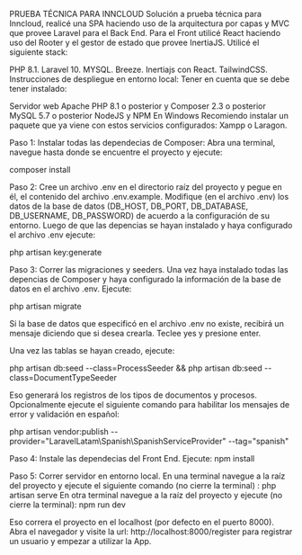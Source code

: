 PRUEBA TÉCNICA PARA INNCLOUD
Solución a prueba técnica para Inncloud, realicé una SPA haciendo uso de la arquitectura por capas y MVC que provee Laravel para el Back End. 
Para el Front utilicé React haciendo uso del Rooter y el gestor de estado que provee InertiaJS.
Utilicé el siguiente stack:

PHP 8.1.
Laravel 10.
MYSQL.
Breeze.
Inertiajs con React.
TailwindCSS.
Instrucciones de despliegue en entorno local:
Tener en cuenta que se debe tener instalado:

Servidor web Apache
PHP 8.1 o posterior y Composer 2.3 o posterior
MySQL 5.7 o posterior
NodeJS y NPM
En Windows Recomiendo instalar un paquete que ya viene con estos servicios configurados: Xampp o Laragon.

Paso 1:
Instalar todas las dependecias de Composer:
Abra una terminal, navegue hasta donde se encuentre el proyecto y ejecute:

composer install

Paso 2:
Cree un archivo .env en el directorio raíz del proyecto y pegue en él, el contenido del archivo .env.example.
Modifique (en el archivo .env) los datos de la base de datos (DB_HOST, DB_PORT, DB_DATABASE, DB_USERNAME, DB_PASSWORD) de acuerdo a la configuración de su entorno.
Luego de que las depencias se hayan instalado y haya configurado el archivo .env ejecute:

php artisan key:generate

Paso 3:
Correr las migraciones y seeders.
Una vez haya instalado todas las depencias de Composer y haya configurado la información de la base de datos en el archivo .env.
Ejecute:

php artisan migrate

Si la base de datos que especificó en el archivo .env no existe, recibirá un mensaje diciendo que si desea crearla.
Teclee yes y presione enter.

Una vez las tablas se hayan creado, ejecute:

php artisan db:seed --class=ProcessSeeder && php artisan db:seed --class=DocumentTypeSeeder

Eso generará los registros de los tipos de documentos y procesos. Opcionalmente ejecute el siguiente comando para habilitar los mensajes de error y validación en español:

php artisan vendor:publish --provider="LaravelLatam\Spanish\SpanishServiceProvider" --tag="spanish"

Paso 4:
Instale las dependecias del Front End.
Ejecute:
npm install

Paso 5:
Correr servidor en entorno local.
En una terminal navegue a la raíz del proyecto y ejecute el siguiente comando (no cierre la terminal) :
php artisan serve
En otra terminal navegue a la raíz del proyecto y ejecute (no cierre la terminal):
npm run dev

Eso correra el proyecto en el localhost (por defecto en el puerto 8000).
Abra el navegador y visite la url: http://localhost:8000/register para registrar un usuario y empezar a utilizar la App.
